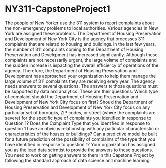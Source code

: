 # NY311-CapstoneProject1
The people of New Yorker use the 311 system to report complaints about the non-emergency problems to local authorities. Various agencies in New York are assigned these problems. The Department of Housing Preservation and Development of New York City is the agency that processes 311 complaints that are related to housing and buildings.  In the last few years, the number of 311 complaints coming to the Department of Housing Preservation and Development has increased significantly. Although these complaints are not necessarily urgent, the large volume of complaints and the sudden increase is impacting the overall efficiency of operations of the agency.  Therefore, the Department of Housing Preservation and Development has approached your organization to help them manage the large volume of 311 complaints they are receiving every year.  The agency needs answers to several questions. The answers to those questions must be supported by data and analytics. These are their questions:  Which type of complaint should the Department of Housing Preservation and Development of New York City focus on first?  Should the Department of Housing Preservation and Development of New York City focus on any particular set of boroughs, ZIP codes, or street (where the complaints are severe) for the specific type of complaints you identified in response to Question 1?  Does the Complaint Type that you identified in response to question 1 have an obvious relationship with any particular characteristic or characteristics of the houses or buildings?  Can a predictive model be built for a future prediction of the possibility of complaints of the type that you have identified in response to question 1?  Your organization has assigned you as the lead data scientist to provide the answers to these questions. You need to work on getting answers to them in this Capstone Project by following the standard approach of data science and machine learning.
